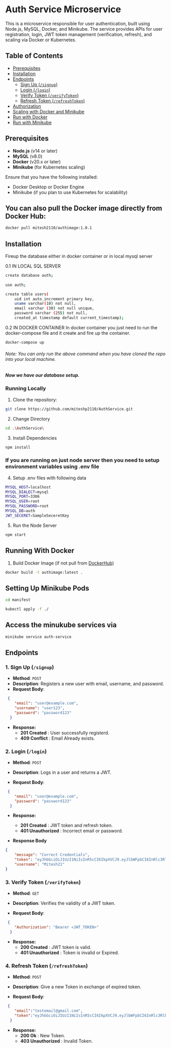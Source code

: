 # Auth Service Microservice

This is a microservice responsible for user authentication, built using Node.js, MySQL, Docker, and Minikube. The service provides APIs for user registration, login, JWT token management (verification, refresh), and scaling via Docker or Kubernetes.

## Table of Contents

- [Prerequisites](#prerequisites)
- [Installation](#installation)
- [Endpoints](#endpoints)
  - [Sign Up (`/signup`)](#sign-up)
  - [Login (`/login`)](#login)
  - [Verify Token (`/verifyToken`)](#verify-token)
  - [Refresh Token (`/refreshToken`)](#refresh-token)
- [Authorization](#authorization)
- [Scaling with Docker and Minikube](#scaling-with-docker-and-minikube)
- [Run with Docker](#run-with-docker)
- [Run with Minikube](#run-with-minikube)

## Prerequisites

- **Node.js** (v14 or later)
- **MySQL** (v8.0)
- **Docker** (v20.x or later)
- **Minikube** (for Kubernetes scaling)

Ensure that you have the following installed:
- Docker Desktop or Docker Engine
- Minikube (if you plan to use Kubernetes for scalability)

## You can also pull the Docker image directly from Docker Hub:  

```bash
docker pull mitesh2110/authimage:1.0.1
```

## Installation

Fireup the database either in docker container or in local mysql server

0.1 IN LOCAL SQL SERVER

```bash
create database auth;
   
use auth;

create table users(
    uid int auto_increment primary key,
    uname varchar(10) not null,
    email varchar (30) not null unique,
    password varchar (255) not null,
    created_at timestamp default current_timestamp);
```

0.2 IN DOCKER CONTAINER
In docker container you just need to run the docker-compose file and it create and fire up the container.

```bash
docker-compose up
```
###### Note: You can only run the above command when you have cloned the repo into your local machine.

##### Now we have our database setup.

### Running Locally

1. Clone the repository:

```bash
git clone https://github.com/miteshp2110/AuthService.git
```
2. Change Directory

```bash
cd .\AuthService\
```

3. Install Dependencies

```bash
npm install
```

### If you are running on just node server then you need to setup environment variables using .env file

4. Setup .env files with following data

```bash
MYSQL_HOST=localhost
MYSQL_DIALECT=mysql
MYSQL_PORT=3306
MYSQL_USER=root
MYSQL_PASSWORD=root
MYSQL_DB=auth
JWT_SECERET=SampleSeceretKey
```

5. Run the Node Server

```bash
npm start
```

## Running With Docker

1. Build Docker Image (if not pull from [DockerHub](#you-can-also-pull-the-docker-image-directly-from-docker-hub))
```bash
docker build -t authimage:latest .
```

## Setting Up Minikube Pods

```bash
cd manifest
```
```bash
kubectl apply -f ./
```
## Access the minukube services via

```bash
minikube service auth-service
```

## Endpoints

### 1. **Sign Up (`/signup`)**

- **Method**: `POST`
- **Description**: Registers a new user with email, username, and password.
- **Request Body**:
```json
 {
    "email": "user@example.com",
    "username": "user123",
    "password": "password123"
  }
```
- **Response:**
    - **201 Created** : User successfully registerd.
    - **409 Conflict** : Email Already exists.


### 2. **Login (`/login`)**

- **Method**: `POST`
- **Description**: Logs in a user and returns a JWT.

- **Request Body**:
```json
 {
    "email": "user@example.com",
    "password": "password123"
  }
```
- **Response:**
    - **201 Created** : JWT token and refresh token.
    - **401 Unauthorized** : Incorrect email or password.


- **Response Body**
```json
{
    "message": "Correct Credentials",
    "token": "eyJhbGciOiJIUzI1NiIsInR5cCI6IkpXVCJ9.eyJlbWFpbCI6InRlc3RlbWFpbEBnbWFpbC5jb20iLCJpYXQiOjE3MjYwNDY2ODEsImV4cCI6MTcyNjEzMzA4MX0.z9PhJrJrm8ASikKANRQbLtaBLIl4a6d_EgaAnohtC_Q",
    "username": "Mitesh21"
}
```


### 3. **Verify Token (`/verifyToken`)**

- **Method**: `GET`
- **Description**: Verifies the validity of a JWT token.

- **Request Body**:
```json
 {
    "Authorization": "Bearer <JWT_TOKEN>"
  }
```
- **Response:**
    - **200 Created** : JWT token is valid.
    - **401 Unauthorized** : Token is invalid or Expired.



### 4. **Refresh Token (`/refreshToken`)**

- **Method**: `POST`
- **Description**: Give a new Token in exchange of expired token.

- **Request Body**:
```json
 {
    "email":"testemail@gmail.com",
    "token":"eyJhbGciOiJIUzI1NiIsInR5cCI6IkpXVCJ9.eyJlbWFpbCI6InRlc3RlbWFpbEBnbWFpbC5jb20iLCJpYXQiOjE3MjU5OTQxNjksImV4cCI6MTcyNTk5NDIyOX0.Bhv_6re7pRnEKrqbsa4EaCe5dunFvo3ps5mgkNqu5VE"
  }
```
- **Response:**
    - **200 Ok** : New Token.
    - **403 Unauthorized** : Invalid Token.


